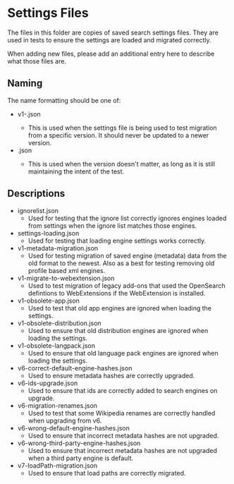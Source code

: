 Settings Files
==============

The files in this folder are copies of saved search settings files. They are used in tests to ensure the settings are loaded and migrated correctly.

When adding new files, please add an additional entry here to describe what those files are.

Naming
------

The name formatting should be one of:

* v1-<usefulname>.json
  * This is used when the settings file is being used to test migration from
    a specific version. It should never be updated to a newer version.
* <usefulname>.json
  * This is used when the version doesn't matter, as long as it is still
    maintaining the intent of the test.

Descriptions
------------

* ignorelist.json
  * Used for testing that the ignore list correctly ignores engines loaded from
    settings when the ignore list matches those engines.
* settings-loading.json
  * Used for testing that loading engine settings works correctly.
* v1-metadata-migration.json
  * Used for testing migration of saved engine (metadata) data from the old format
    to the newest. Also as a best for testing removing old profile based xml engines.
* v1-migrate-to-webextension.json
  * Used to test migration of legacy add-ons that used the OpenSearch defintions
    to WebExtensions if the WebExtension is installed.
* v1-obsolete-app.json
  * Used to test that old app engines are ignored when loading the settings.
* v1-obsolete-distribution.json
  * Used to ensure that old distribution engines are ignored when loading the settings.
* v1-obsolete-langpack.json
  * Used to ensure that old language pack engines are ignored when loading the settings.
* v6-correct-default-engine-hashes.json
  * Used to ensure metadata hashes are correctly upgraded.
* v6-ids-upgrade.json
  * Used to ensure that ids are correctly added to search engines on upgrade.
* v6-migration-renames.json
  * Used to test that some Wikipedia renames are correctly handled when upgrading
    from v6.
* v6-wrong-default-engine-hashes.json
  * Used to ensure that incorrect metadata hashes are not upgraded.
* v6-wrong-third-party-engine-hashes.json
  * Used to ensure that incorrect metadata hashes are not upgraded when a third
    party engine is default.
* v7-loadPath-migration.json
  * Used to ensure that load paths are correctly migrated.
